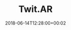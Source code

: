---
path: "/twit-ar"
date: "2018-06-14T12:28:00+00:02"
title: "Twit.AR"
tags: ["Augmented Reality", "Machine Learning", "Experiment"]
thumbnail: "https://i.imgur.com/wVHMNli.gif"
cover: "twit.jpg"
embed: '<iframe width="100%" height="450" src="https://www.youtube.com/embed/LVnUHWsGEaQ?rel=0&amp;controls=0&amp;showinfo=0" frameborder="0" allow="autoplay; encrypted-media" allowfullscreen></iframe>'
about: "TwitAR is a speculative satirical experiment that examines how Twitter tweets could be visualized in Augmented Reality.

TwitAR tries to playfully imagine what would happen if Twitter intruded our everyday reality. The experiment uses Apple’s ARKit to visualize tweets in Augmented Reality on the world itself.

To match the context to what the user is seeing it uses Machine Learning (Apple’s CoreML) to classify the objects you are looking at and pulls tweets from Twitter based on this classification."
links: [['Documentation', 'http://itp.orfleisher.com/2017/10/21/context-with-twitter-ar/'], ['Presskit', 'http://orfleisher.com/twitter_ar/mediakit.zip']]
components: [['code', 'Swift'], ['software', 'Inception v3, CoreML, Twitter API & Swifter'], ['3d', 'ARKit']]
credits: 'Developed with <a target="_blank" href="http://agermanidis.com">Anastasis Germanidis</a>'
press: [['prosthetic knowledge', 'http://prostheticknowledge.tumblr.com/post/166745203731/twitar-coding-experiment-from-or-fleisher-and'], ['Next Reality', 'https://mobile-ar.reality.news/news/bizarre-ar-experiment-serves-tweets-for-everything-your-iphone-can-see-0180743/'], ['Alphr', 'http://www.alphr.com/twitter/1007491/twitter-in-augmented-reality-looks-like-a-living-nightmare']]
excerpt: "Predict how long people have to live in augmented reality."
---
